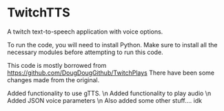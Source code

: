# TwitchTTS
A twitch text-to-speech application with voice options.

To run the code, you will need to install Python.
Make sure to install all the necessary modules before attempting to run this code.

This code is mostly borrowed from https://github.com/DougDougGithub/TwitchPlays
There have been some changes made from the original.  

Added functionality to use gTTS. \n
Added functionality to play audio  \n
Added JSON voice parameters  \n
Also added some other stuff.... idk
